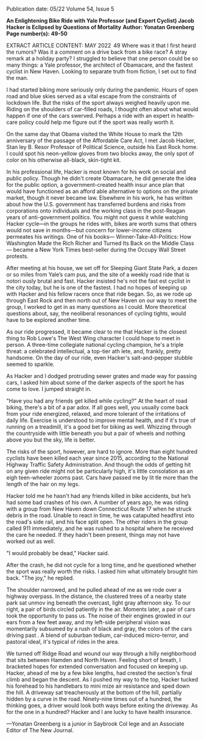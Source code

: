 Publication date: 05/22
Volume 54, Issue 5

**An Enlightening Bike Ride with Yale Professor (and Expert Cyclist) Jacob Hacker is Eclipsed by Questions of Mortality**
**Author: Yonatan Greenberg**
**Page number(s): 49-50**

EXTRACT ARTICLE CONTENT:
MAY 2022
 49
Where was it that I first heard the rumors? Was it 
a comment on a drive back from a bike race? A stray 
remark at a holiday party? I struggled to believe that 
one person could be so many things: a Yale professor, 
the architect of Obamacare, and the fastest cyclist in 
New Haven. Looking to separate truth from fiction, I 
set out to find the man.


I had started biking more seriously only during the 
pandemic. Hours of open road and blue skies served 
as a vital escape from the constraints of lockdown 
life. But the risks of the sport always weighed heavily 
upon me. Riding on the shoulders of car-filled roads, I 
thought often about what would happen if one of the 
cars swerved. Perhaps a ride with an expert in health­
care policy could help me figure out if the sport was 
really worth it.


On the same day that Obama visited the White 
House to mark the 12th anniversary of the passage of 
the Affordable Care Act, I met Jacob Hacker, Stan­
ley B. Resor Professor of Political Science, outside his 
East Rock home. I could spot his neon-yellow gloves 
from two blocks away, the only spot of color on his 
otherwise all-black, skin-tight kit. 


In his professional life, Hacker is most known for 
his work on social and public policy. Though he 
didn't create Obamacare, he did generate the idea for 
the public option, a government-created health insur­
ance plan that would have functioned as an afford­
able alternative to options on the private market, 
though it never became law. Elsewhere in his work, 
he has written about how the U.S. government has 
transferred burdens and risks from corporations onto 
individuals and the working class in the post-Reagan 
years of anti-government politics. You might not 
guess it while watching Hacker cycle—in the groups 
he rides with, bikes are worth sums that others would 
not save in months—but concern for lower-income 
citizens permeates his writings. One of his books—
Winner-Take-All-Politics: How Washington Made the 
Rich Richer and Turned Its Back on the Middle Class—
became a New York Times best-seller during the 
Occupy Wall Street protests.


After meeting at his house, we set off for Sleeping 
Giant State Park, a dozen or so miles from Yale’s cam­
pus, and the site of a weekly road ride that is notori­
ously brutal and fast. Hacker insisted he's not the fast­
est cyclist in the city today, but he is one of the fastest. 
I had no hopes of keeping up with Hacker and his 
fellow racers once that ride began. So, as we rode up 
through East Rock and then north out of New Haven 
on our way to meet the group, I worked to get in as 
many questions as I could. More theoretical questions 
about, say, the neoliberal resonances of cycling tights, 
would have to be explored another time.


As our ride progressed, it became clear to me that 
Hacker is the closest thing to Rob Lowe's The West 
Wing character I could hope to meet in person. A 
three-time collegiate national cycling champion, he's 
a triple threat: a celebrated intellectual, a top-tier ath­
lete, and, frankly, pretty handsome. On the day of our 
ride, even Hacker's salt-and-pepper stubble seemed to 
sparkle.


As Hacker and I dodged protruding sewer grates 
and made way for passing cars, I asked him about 
some of the darker aspects of the sport he has come 
to love.
I jumped straight in.


"Have you had any friends get killed while cycling?" 
At the heart of road biking, there's a bit of a par­
adox. If all goes well, you usually come back from 
your ride energized, relaxed, and more tolerant of 
the irritations of daily life. Exercise is understood to 
improve mental health, and if it's true of running on a 
treadmill, it's a good bet for biking as well. Whizzing 
through the countryside with little beneath you but 
a pair of wheels and nothing above you but the sky, 
life is better.


The risks of the sport, however, are hard to ignore. 
More than eight hundred cyclists have been killed 
each year since 2015, according to the National 
Highway Traffic Safety Administration. And though 
the odds of getting hit on any given ride might not 
be particularly high, it's little consolation as an eigh­
teen-wheeler zooms past. Cars have passed me by lit­
tle more than the length of the hair on my legs.


Hacker told me he hasn't had any friends killed in 
bike accidents, but he’s had some bad crashes of his 
own. A number of years ago, he was riding with a 
group from New Haven down Connecticut Route 17 
when he struck debris in the road. Unable to react in 
time, he was catapulted headfirst into the road's side 
rail, and his face split open. The other riders in the 
group called 911 immediately, and he was rushed to a 
hospital where he received the care he needed. If they 
hadn't been present, things may not have worked out 
as well.


"I would probably be dead," Hacker said. 


After the crash, he did not cycle for a long time, and 
he questioned whether the sport was really worth the 
risks. I asked him what ultimately brought him back. 
"The joy," he replied.


The shoulder narrowed, and he pulled ahead of me 
as we rode over a highway overpass. In the distance, 
the clustered trees of a nearby state park sat unmov­
ing beneath the overcast, light gray afternoon sky. To 
our right, a pair of birds circled patiently in the air. 
Moments later, a pair of cars took the opportunity to 
pass us. The noise of their engines growled in our 
ears from a few feet away, and my left-side peripheral 
vision was momentarily subsumed by a rush of black 
and gray, the colors of the cars driving past . A blend 
of suburban tedium, car-induced micro-terror, and 
pastoral ideal, it's typical of rides in the area.


We turned off Ridge Road and wound our way 
through a hilly neighborhood that sits between 
Hamden and North Haven. Feeling short of breath, 
I bracketed hopes for extended conversation and 
focused on keeping up. Hacker, ahead of me by a few 
bike lengths, had crested the section's final climb and 
began the descent. As I pushed my way to the top, 
Hacker tucked his forehead to his handlebars to mini­
mize air resistance and sped down the hill. A driveway 
sat treacherously at the bottom of the hill, partially 
hidden by a curve in the road. Ninety-nine times out 
of a hundred, the thinking goes, a driver would look 
both ways before exiting the driveway. As for the one 
in a hundred? Hacker and I are lucky to have health 
insurance.


—Yonatan Greenberg is a junior in Saybrook Col­
lege and an Associate Editor of The New Journal.